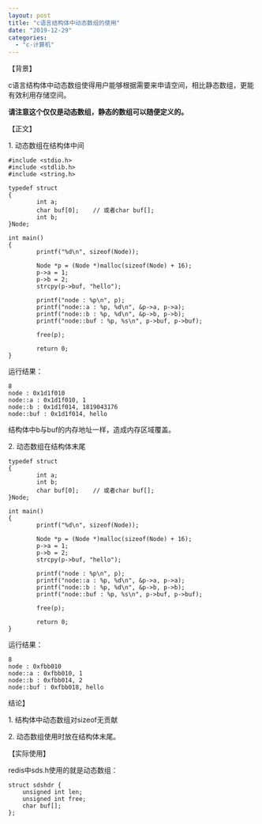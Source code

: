 ```yaml
---
layout: post
title: "c语言结构体中动态数组的使用"
date: "2019-12-29"
categories: 
  - "c-计算机"
---
```


【背景】

c语言结构体中动态数组使得用户能够根据需要来申请空间，相比静态数组，更能有效利用存储空间。

**请注意这个仅仅是动态数组，静态的数组可以随便定义的。**

【正文】

1\. 动态数组在结构体中间

```
#include <stdio.h>
#include <stdlib.h>
#include <string.h>
 
typedef struct
{
        int a;
        char buf[0];    // 或者char buf[];
        int b;
}Node;
 
int main()
{
        printf("%d\n", sizeof(Node));
 
        Node *p = (Node *)malloc(sizeof(Node) + 16);
        p->a = 1;
        p->b = 2;
        strcpy(p->buf, "hello");
 
        printf("node : %p\n", p);
        printf("node::a : %p, %d\n", &p->a, p->a);
        printf("node::b : %p, %d\n", &p->b, p->b);
        printf("node::buf : %p, %s\n", p->buf, p->buf);
 
        free(p);
 
        return 0;
}

```

运行结果：

```
8
node : 0x1d1f010
node::a : 0x1d1f010, 1
node::b : 0x1d1f014, 1819043176
node::buf : 0x1d1f014, hello
```

结构体中b与buf的内存地址一样，造成内存区域覆盖。

2\. 动态数组在结构体末尾

```
typedef struct
{
        int a;
        int b;
        char buf[0];    // 或者char buf[];
}Node;
 
int main()
{
        printf("%d\n", sizeof(Node));
 
        Node *p = (Node *)malloc(sizeof(Node) + 16);
        p->a = 1;
        p->b = 2;
        strcpy(p->buf, "hello");
 
        printf("node : %p\n", p);
        printf("node::a : %p, %d\n", &p->a, p->a);
        printf("node::b : %p, %d\n", &p->b, p->b);
        printf("node::buf : %p, %s\n", p->buf, p->buf);
 
        free(p);
 
        return 0;
}

```

运行结果：

```
8
node : 0xfbb010
node::a : 0xfbb010, 1
node::b : 0xfbb014, 2
node::buf : 0xfbb018, hello
```

结论】

1\. 结构体中动态数组对sizeof无贡献

2\. 动态数组使用时放在结构体末尾。

【实际使用】

redis中sds.h使用的就是动态数组：

```
struct sdshdr {
    unsigned int len;
    unsigned int free;
    char buf[];
};
```
